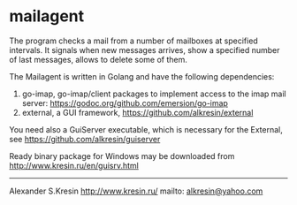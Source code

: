 # mailagent
The program checks a mail from a number of mailboxes at specified intervals.
It signals when new messages arrives, show a specified number of last messages, allows to delete some of them.

The Mailagent is written in Golang and have the following dependencies:

 1) go-imap, go-imap/client packages to implement access to the imap mail server: https://godoc.org/github.com/emersion/go-imap
 2) external, a GUI framework, https://github.com/alkresin/external

 You need also a GuiServer executable, which is necessary for the External, see https://github.com/alkresin/guiserver

 Ready binary package for Windows may be downloaded from http://www.kresin.ru/en/guisrv.html

--------------------
Alexander S.Kresin
http://www.kresin.ru/
mailto: alkresin@yahoo.com

